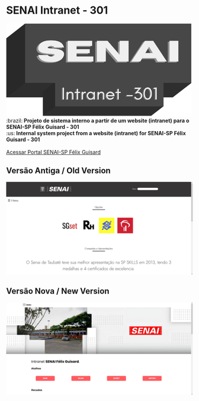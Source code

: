 # SENAI Intranet - 301
<img width="500" height="250" src="readme/logo.png">
:brazil:<b> Projeto de sistema interno a partir de um website (intranet) para o SENAI-SP Félix Guisard - 301</b><br>
:us:<b> Internal system project from a website (intranet) for SENAI-SP Félix Guisard - 301</b><br><br>
<a href="https://taubate.sp.senai.br/">Acessar Portal SENAI-SP Félix Guisard</a>

## Versão Antiga / Old Version
<img src="readme/old_intranet.png">

## Versão Nova / New Version
<img src="readme/new_intranet.png">
